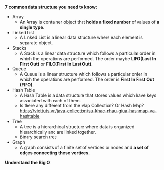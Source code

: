**7 common data  structure you need to know:**
* Array
	* An Array is container object that **holds a fixed number** of values of **a single type**.
* Linked List
	* A Linked List is a linear data structure where each element is separate object.
* Stacks
	* A Stack is a linear data structure which follows a particular order in which the operations are performed. The order maybe **LIFO(Last In First Out)** or **FILO(First In Last Out)**.
* Queue
	* A Queue is a linear structure which follows a particular order in which the operations are performed. The order is **First In First Out (FIFO)**.
* Hash Table
	* A Hash Table is a data structure that stores values which have keys associated with each of them.
	* Is there any different from the Map Collection? Or Hash Map? https://viettuts.vn/java-collection/su-khac-nhau-giua-hashmap-va-hashtable
* Tree
	* A tree is a hierarchical structure where data is organized hierarchically and are linked together.
	* Binary search tree
* Graph
	* A graph consists of a finite set of vertices or nodes and **a set of edges connecting these vertices.**

**Understand the Big O**
